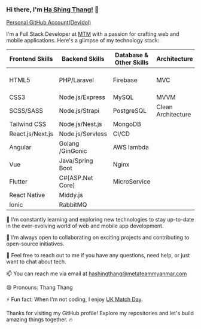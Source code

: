 ### Hi there, I'm [Ha Shing Thang!](https://devidol-mm.cyclic.app/) 👋
[Personal GitHub Account(DevIdol)](https://github.com/DevIdol)

I'm a Full Stack Developer at [MTM](https://metateammyanmar.com/en/) with a passion for crafting web and mobile applications. Here's a glimpse of my technology stack:

| Frontend Skills  | Backend Skills    | Database & Other Skills  |Architecture       | Cyber Security           |
|------------------|-------------------|--------------------------|-------------------|--------------------------|
| HTML5            | PHP/Laravel       | Firebase                 | MVC               |Web Application Security  |
| CSS3             | Node.js/Express   | MySQL                    | MVVM              |                          |
| SCSS/SASS        | Node.js/Strapi    | PostgreSQL               | Clean Architecture|                          |
| Tailwind CSS     | Node.js/Nest.js   | MongoDB                  |                   |                          |
| React.js/Next.js | Node.js/Servless  | CI/CD                    |                   |                          |
| Angular          | Golang /GinGonic  | AWS lambda               |                   |                          |
| Vue              | Java/Spring Boot  | Nginx                    |                   |                          |
| Flutter          | C#(ASP.Net Core)  | MicroService             |                   |                          |
| React Native     | Middy.js          |                          |                   |                          |
| Ionic            | RabbitMQ          |                          |                   |                          |


🌱 I'm constantly learning and exploring new technologies to stay up-to-date in the ever-evolving world of web and mobile app development.

👯 I'm always open to collaborating on exciting projects and contributing to open-source initiatives.

💬 Feel free to reach out to me if you have any questions, need help, or just want to chat about tech.

📫 You can reach me via email at hashingthang@metateammyanmar.com

😄 Pronouns: Thang Thang

⚡ Fun fact: When I'm not coding, I enjoy [UK Match Day](https://www.youtube.com/results?search_query=uk+match+day).

Thanks for visiting my GitHub profile! Explore my repositories and let's build amazing things together. 🔥

